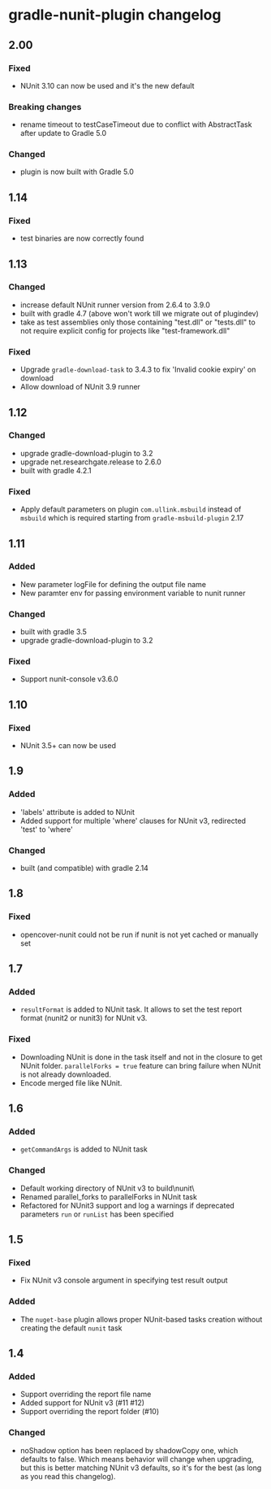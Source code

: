 # gradle-nunit-plugin changelog

## 2.00
### Fixed
* NUnit 3.10 can now be used and it's the new default

### Breaking changes
* rename timeout to testCaseTimeout due to conflict with AbstractTask after update to Gradle 5.0

### Changed
* plugin is now built with Gradle 5.0

## 1.14
### Fixed
* test binaries are now correctly found

## 1.13
### Changed
* increase default NUnit runner version from 2.6.4 to 3.9.0
* built with gradle 4.7 (above won't work till we migrate out of plugindev)
* take as test assemblies only those containing "test.dll" or "tests.dll"
to not require explicit config for projects like "test-framework.dll"

### Fixed
* Upgrade `gradle-download-task` to 3.4.3 to fix 'Invalid cookie expiry' on download
* Allow download of NUnit 3.9 runner

## 1.12
### Changed
* upgrade gradle-download-plugin to 3.2
* upgrade net.researchgate.release to 2.6.0
* built with gradle 4.2.1

### Fixed
* Apply default parameters on plugin `com.ullink.msbuild` instead of `msbuild`
which is required starting from `gradle-msbuild-plugin` 2.17

## 1.11
### Added
* New parameter logFile for defining the output file name
* New paramter env for passing environment variable to nunit runner

### Changed
* built with gradle 3.5
* upgrade gradle-download-plugin to 3.2

### Fixed
* Support nunit-console v3.6.0

## 1.10
### Fixed
* NUnit 3.5+ can now be used

## 1.9
### Added
* 'labels' attribute is added to NUnit
* Added support for multiple 'where' clauses for NUnit v3, redirected 'test' to 'where'

### Changed
* built (and compatible) with gradle 2.14

## 1.8
### Fixed
* opencover-nunit could not be run if nunit is not yet cached or manually set

## 1.7
### Added
* `resultFormat` is added to NUnit task. It allows to set the test report format (nunit2 or nunit3) for NUnit v3.

### Fixed
* Downloading NUnit is done in the task itself and not in the closure to get NUnit folder. `parallelForks = true` feature can bring failure when NUnit is not already downloaded.
* Encode merged file like NUnit.

## 1.6
### Added
* `getCommandArgs` is added to NUnit task

### Changed
* Default working directory of NUnit v3 to build\nunit\
* Renamed parallel_forks to parallelForks in NUnit task
* Refactored for NUnit3 support and log a warnings if deprecated parameters `run` or `runList` has been specified

## 1.5
### Fixed
* Fix NUnit v3 console argument in specifying test result output

### Added
* The `nuget-base` plugin allows proper NUnit-based tasks creation without creating the default `nunit` task

## 1.4
### Added
* Support overriding the report file name
* Added support for NUnit v3 (#11 #12)
* Support overriding the report folder (#10)

### Changed
* noShadow option has been replaced by shadowCopy one, which defaults to false. Which means behavior will change when upgrading, but this is better matching NUnit v3 defaults, so it's for the best (as long as you read this changelog).

